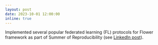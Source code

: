 ```yaml
---
layout: post
date: 2023-10-01 12:00:00
inline: true
---
```


Implemented several popular federated learning (FL) protocols for Flower framework as part of Summer of Reproducibility (see [LinkedIn post](https://www.linkedin.com/feed/update/urn:li:activity:7138838228475731968/)).